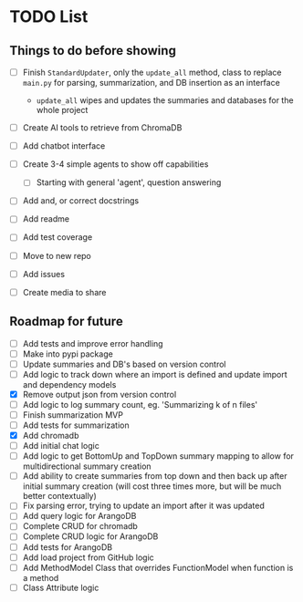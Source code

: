 # TODO List

## Things to do before showing

-   [ ] Finish `StandardUpdater`, only the `update_all` method, class to replace `main.py` for parsing, summarization, and DB insertion as an interface

    -   `update_all` wipes and updates the summaries and databases for the whole project

-   [ ] Create AI tools to retrieve from ChromaDB
-   [ ] Add chatbot interface
-   [ ] Create 3-4 simple agents to show off capabilities

    -   [ ] Starting with general 'agent', question answering

-   [ ] Add and, or correct docstrings
-   [ ] Add readme
-   [ ] Add test coverage
-   [ ] Move to new repo
-   [ ] Add issues
-   [ ] Create media to share

## Roadmap for future

-   [ ] Add tests and improve error handling
-   [ ] Make into pypi package
-   [ ] Update summaries and DB's based on version control
-   [ ] Add logic to track down where an import is defined and update import and dependency models
-   [x] Remove output json from version control
-   [ ] Add logic to log summary count, eg. 'Summarizing k of n files'
-   [ ] Finish summarization MVP
-   [ ] Add tests for summarization
-   [x] Add chromadb
-   [ ] Add initial chat logic
-   [ ] Add logic to get BottomUp and TopDown summary mapping to allow for multidirectional summary creation
-   [ ] Add ability to create summaries from top down and then back up after initial summary creation (will cost three times more, but will be much better contextually)
-   [ ] Fix parsing error, trying to update an import after it was updated
-   [ ] Add query logic for ArangoDB
-   [ ] Complete CRUD for chromadb
-   [ ] Complete CRUD logic for ArangoDB
-   [ ] Add tests for ArangoDB
-   [ ] Add load project from GitHub logic
-   [ ] Add MethodModel Class that overrides FunctionModel when function is a method
-   [ ] Class Attribute logic
